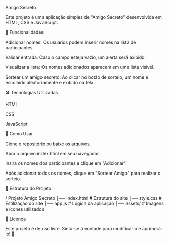 Amigo Secreto

Este projeto é uma aplicação simples de "Amigo Secreto" desenvolvida em HTML, CSS e JavaScript.

📌 Funcionalidades

Adicionar nomes: Os usuários podem inserir nomes na lista de participantes.

Validar entrada: Caso o campo esteja vazio, um alerta será exibido.

Visualizar a lista: Os nomes adicionados aparecem em uma lista visível.

Sortear um amigo secreto: Ao clicar no botão de sorteio, um nome é escolhido aleatoriamente e exibido na tela.

🛠️ Tecnologias Utilizadas

HTML

CSS

JavaScript

🚀 Como Usar

Clone o repositório ou baixe os arquivos.

Abra o arquivo index.html em seu navegador.

Insira os nomes dos participantes e clique em "Adicionar".

Após adicionar todos os nomes, clique em "Sortear Amigo" para realizar o sorteio.

📂 Estrutura do Projeto

/ Projeto Amigo Secreto
│── index.html      # Estrutura do site
│── style.css       # Estilização do site
│── app.js          # Lógica da aplicação
│── assets/         # Imagens e ícones utilizados

📜 Licença

Este projeto é de uso livre. Sinta-se à vontade para modificá-lo e aprimorá-lo! 🎉
